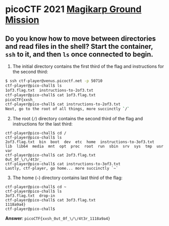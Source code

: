 # picoCTF 2021 [Magikarp Ground Mission](https://play.picoctf.org/practice/challenge/189)
## Do you know how to move between directories and read files in the shell? Start the container, `ssh` to it, and then `ls` once connected to begin.
1. The initial directory contains the first third of the flag and instructions for the second third:
```bash
$ ssh ctf-player@venus.picoctf.net -p 50710
ctf-player@pico-chall$ ls
1of3.flag.txt  instructions-to-2of3.txt
ctf-player@pico-chall$ cat 1of3.flag.txt 
picoCTF{xxsh_
ctf-player@pico-chall$ cat instructions-to-2of3.txt 
Next, go to the root of all things, more succinctly `/`
```
2. The root (`/`) directory contains the second third of the flag and instructions for the last third:
```
ctf-player@pico-chall$ cd /
ctf-player@pico-chall$ ls
2of3.flag.txt  bin  boot  dev  etc  home  instructions-to-3of3.txt  lib  lib64  media  mnt  opt  proc  root  run  sbin  srv  sys  tmp  usr  var
ctf-player@pico-chall$ cat 2of3.flag.txt 
0ut_0f_\/\/4t3r_
ctf-player@pico-chall$ cat instructions-to-3of3.txt 
Lastly, ctf-player, go home... more succinctly `~`
```
3. The home (`~`) directory contains last third of the flag:
```
ctf-player@pico-chall$ cd ~
ctf-player@pico-chall$ ls
3of3.flag.txt  drop-in
ctf-player@pico-chall$ cat 3of3.flag.txt 
1118a9a4}
ctf-player@pico-chall$
```

**Answer**: `picoCTF{xxsh_0ut_0f_\/\/4t3r_1118a9a4}`